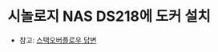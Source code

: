 # 시놀로지 NAS DS218에 도커 설치
- 참고: [스택오버플로우 답변](https://stackoverflow.com/questions/52520008/can-i-install-docker-on-arm8-based-synology-nas)
